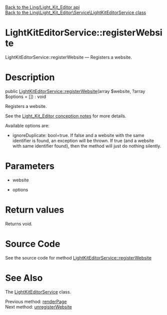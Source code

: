 [Back to the Ling/Light_Kit_Editor api](https://github.com/lingtalfi/Light_Kit_Editor/blob/master/doc/api/Ling/Light_Kit_Editor.md)<br>
[Back to the Ling\Light_Kit_Editor\Service\LightKitEditorService class](https://github.com/lingtalfi/Light_Kit_Editor/blob/master/doc/api/Ling/Light_Kit_Editor/Service/LightKitEditorService.md)


LightKitEditorService::registerWebsite
================



LightKitEditorService::registerWebsite — Registers a website.




Description
================


public [LightKitEditorService::registerWebsite](https://github.com/lingtalfi/Light_Kit_Editor/blob/master/doc/api/Ling/Light_Kit_Editor/Service/LightKitEditorService/registerWebsite.md)(array $website, ?array $options = []) : void




Registers a website.

See the [Light_Kit_Editor conception notes](https://github.com/lingtalfi/Light_Kit_Editor/blob/master/doc/pages/conception-notes.md) for more details.


Available options are:

- ignoreDuplicate: bool=true. If false and a website with the same identifier is found, an exception will be thrown.
     If true (and a website with same identifier found), then the method will just do nothing silently.




Parameters
================


- website

    

- options

    


Return values
================

Returns void.








Source Code
===========
See the source code for method [LightKitEditorService::registerWebsite](https://github.com/lingtalfi/Light_Kit_Editor/blob/master/Service/LightKitEditorService.php#L222-L267)


See Also
================

The [LightKitEditorService](https://github.com/lingtalfi/Light_Kit_Editor/blob/master/doc/api/Ling/Light_Kit_Editor/Service/LightKitEditorService.md) class.

Previous method: [renderPage](https://github.com/lingtalfi/Light_Kit_Editor/blob/master/doc/api/Ling/Light_Kit_Editor/Service/LightKitEditorService/renderPage.md)<br>Next method: [unregisterWebsite](https://github.com/lingtalfi/Light_Kit_Editor/blob/master/doc/api/Ling/Light_Kit_Editor/Service/LightKitEditorService/unregisterWebsite.md)<br>

